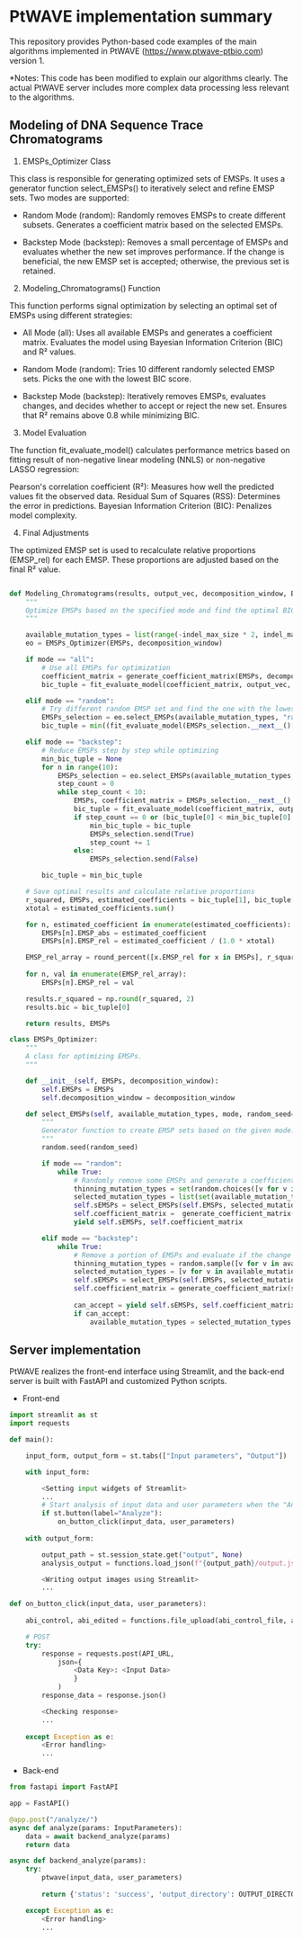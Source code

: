 # PtWAVE implementation summary

This repository provides Python-based code examples of the main algorithms implemented in PtWAVE (https://www.ptwave-ptbio.com) version 1.

*Notes: This code has been modified to explain our algorithms clearly. The actual PtWAVE server includes more complex data processing less relevant to the algorithms.

## Modeling of DNA Sequence Trace Chromatograms

1. EMSPs_Optimizer Class

This class is responsible for generating optimized sets of EMSPs. It uses a generator function select_EMSPs() to iteratively select and refine EMSP sets. Two modes are supported:

- Random Mode (random):
Randomly removes EMSPs to create different subsets.
Generates a coefficient matrix based on the selected EMSPs.

- Backstep Mode (backstep):
Removes a small percentage of EMSPs and evaluates whether the new set improves performance.
If the change is beneficial, the new EMSP set is accepted; otherwise, the previous set is retained.

2. Modeling_Chromatograms() Function

This function performs signal optimization by selecting an optimal set of EMSPs using different strategies:

- All Mode (all):
Uses all available EMSPs and generates a coefficient matrix.
Evaluates the model using Bayesian Information Criterion (BIC) and R² values.

- Random Mode (random):
Tries 10 different randomly selected EMSP sets.
Picks the one with the lowest BIC score.

- Backstep Mode (backstep):
Iteratively removes EMSPs, evaluates changes, and decides whether to accept or reject the new set.
Ensures that R² remains above 0.8 while minimizing BIC.

3. Model Evaluation

The function fit_evaluate_model() calculates performance metrics based on fitting result of non-negative linear modeling (NNLS) or non-negative LASSO regression:

Pearson's correlation coefficient (R²): Measures how well the predicted values fit the observed data.
Residual Sum of Squares (RSS): Determines the error in predictions.
Bayesian Information Criterion (BIC): Penalizes model complexity.

4. Final Adjustments

The optimized EMSP set is used to recalculate relative proportions (EMSP_rel) for each EMSP.
These proportions are adjusted based on the final R² value.

```python

def Modeling_Chromatograms(results, output_vec, decomposition_window, EMSPs, indel_max_size, fitting_algorithm, mode=None):
    """
    Optimize EMSPs based on the specified mode and find the optimal BIC value.
    """

    available_mutation_types = list(range(-indel_max_size * 2, indel_max_size + 1))
    eo = EMSPs_Optimizer(EMSPs, decomposition_window)

    if mode == "all":
        # Use all EMSPs for optimization
        coefficient_matrix = generate_coefficient_matrix(EMSPs, decomposition_window)
        bic_tuple = fit_evaluate_model(coefficient_matrix, output_vec, fitting_algorithm)

    elif mode == "random":
        # Try different random EMSP set and find the one with the lowest BIC
        EMSPs_selection = eo.select_EMSPs(available_mutation_types, "random")
        bic_tuple = min((fit_evaluate_model(EMSPs_selection.__next__()[1], output_vec, fitting_algorithm) for _ in range(10)), key=lambda x: x[0])

    elif mode == "backstep":
        # Reduce EMSPs step by step while optimizing
        min_bic_tuple = None
        for n in range(10):
            EMSPs_selection = eo.select_EMSPs(available_mutation_types, "backstep", random_seed=n)
            step_count = 0
            while step_count < 10:
                EMSPs, coefficient_matrix = EMSPs_selection.__next__()
                bic_tuple = fit_evaluate_model(coefficient_matrix, output_vec, fitting_algorithm)
                if step_count == 0 or (bic_tuple[0] < min_bic_tuple[0] and bic_tuple[1] > 0.8):
                    min_bic_tuple = bic_tuple
                    EMSPs_selection.send(True)
                    step_count += 1
                else:
                    EMSPs_selection.send(False)

        bic_tuple = min_bic_tuple

    # Save optimal results and calculate relative proportions
    r_squared, EMSPs, estimated_coefficients = bic_tuple[1], bic_tuple[2], bic_tuple[3]
    xtotal = estimated_coefficients.sum()

    for n, estimated_coefficient in enumerate(estimated_coefficients):
        EMSPs[n].EMSP_abs = estimated_coefficient
        EMSPs[n].EMSP_rel = estimated_coefficient / (1.0 * xtotal)

    EMSP_rel_array = round_percent([x.EMSP_rel for x in EMSPs], r_squared)
    
    for n, val in enumerate(EMSP_rel_array):
        EMSPs[n].EMSP_rel = val

    results.r_squared = np.round(r_squared, 2)
    results.bic = bic_tuple[0]

    return results, EMSPs

class EMSPs_Optimizer:
    """
    A class for optimizing EMSPs.
    """

    def __init__(self, EMSPs, decomposition_window):
        self.EMSPs = EMSPs
        self.decomposition_window = decomposition_window

    def select_EMSPs(self, available_mutation_types, mode, random_seed=1):
        """
        Generator function to create EMSP sets based on the given mode.
        """
        random.seed(random_seed)

        if mode == "random":
            while True:
                # Randomly remove some EMSPs and generate a coefficient matrix
                thinning_mutation_types = set(random.choices([v for v in available_mutation_types if v not in [-1, 0, 1]], k=len(available_mutation_types) - <Thinning Number>))
                selected_mutation_types = list(set(available_mutation_types) - thinning_mutation_types)
                self.sEMSPs = select_EMSPs(self.EMSPs, selected_mutation_types)
                self.coefficient_matrix =  generate_coefficient_matrix(self.sEMSPs, self.decomposition_window)
                yield self.sEMSPs, self.coefficient_matrix

        elif mode == "backstep":
            while True:
                # Remove a portion of EMSPs and evaluate if the change is acceptable
                thinning_mutation_types = random.sample([v for v in available_mutation_types if v not in [-1, 0, 1]], k=int(len(available_mutation_types) * 0.1))
                selected_mutation_types = [v for v in available_mutation_types if v not in thinning_mutation_types]
                self.sEMSPs = select_EMSPs(self.EMSPs, selected_mutation_types)
                self.coefficient_matrix = generate_coefficient_matrix(sEMSPs, self.decomposition_window)
                
                can_accept = yield self.sEMSPs, self.coefficient_matrix
                if can_accept:
                    available_mutation_types = selected_mutation_types

```

## Server implementation

PtWAVE realizes the front-end interface using Streamlit, and the back-end server is built with FastAPI and customized Python scripts. 

- Front-end

```python
import streamlit as st
import requests

def main():

    input_form, output_form = st.tabs(["Input parameters", "Output"])

    with input_form:

        <Setting input widgets of Streamlit>
        ...
        # Start analysis of input data and user parameters when the "Analyze" button is clicked.
        if st.button(label="Analyze"):
            on_button_click(input_data, user_parameters)
    
    with output_form:

        output_path = st.session_state.get("output", None)
        analysis_output = functions.load_json(f"{output_path}/output.json")

        <Writing output images using Streamlit>
        ...

def on_button_click(input_data, user_parameters):
    
    abi_control, abi_edited = functions.file_upload(abi_control_file, abi_edited_file, directory_path)

    # POST
    try:
        response = requests.post(API_URL,
            json={
                <Data Key>: <Input Data>
                }
            )
        response_data = response.json()

        <Checking response>
        ...
    
    except Exception as e:
        <Error handling>
        ...
```

- Back-end

```python
from fastapi import FastAPI

app = FastAPI()

@app.post("/analyze/")
async def analyze(params: InputParameters):
    data = await backend_analyze(params)
    return data

async def backend_analyze(params):
    try:
        ptwave(input_data, user_parameters)
        
        return {'status': 'success', 'output_directory': OUTPUT_DIRECTORY}

    except Exception as e:
        <Error handling>
        ...
```